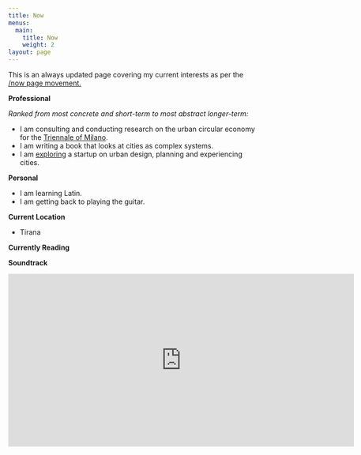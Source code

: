 ```yaml
---
title: Now
menus:
  main:
    title: Now
    weight: 2
layout: page
---
```

This is an always updated page covering my current interests as per the [/now page movement.](https://nownownow.com/)

**Professional**

*Ranked from most concrete and short-term to most abstract longer-term:* 

* I am consulting and conducting research on the urban circular economy for the [Triennale of Milano](https://www.triennale.org/en/).
* I am writing a book that looks at cities as complex systems.
* I am [exploring](http://www.beondeck.com) a startup on urban design, planning and experiencing cities.

**Personal**

* I am learning Latin.
* I am getting back to playing the guitar.

**Current Location**

* Tirana

**Currently Reading**

<script src="https://www.goodreads.com/review/grid_widget/4485647.Currently%20reading?cover_size=small&hide_link=true&hide_title=true&num_books=2&order=d&shelf=currently-reading&sort=date_added&widget_id=1609679639" type="text/javascript" charset="utf-8"></script>

**Soundtrack**

<iframe scrolling="no" frameborder="0" allowTransparency="true" src="https://www.deezer.com/plugins/player?format=classic&autoplay=false&playlist=true&width=700&height=350&color=EF5466&layout=&size=medium&type=playlist&id=2301948262&app_id=1" width="700" height="350"></iframe>